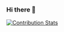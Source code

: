 ### Hi there 👋

[![Contribution Stats](https://github-contribution-stats.vercel.app/api/?username=STUTuna)](https://github.com/LordDashMe/github-contribution-stats/)
<!--
**STUTuna/STUTuna** is a ✨ _special_ ✨ repository because its `README.md` (this file) appears on your GitHub profile.

Here are some ideas to get you started:

- 🔭 I’m currently working on ...
- 🌱 I’m currently learning ...
- 👯 I’m looking to collaborate on ...
- 🤔 I’m looking for help with ...
- 💬 Ask me about ...
- 📫 How to reach me: ...
- 😄 Pronouns: ...
- ⚡ Fun fact: ...
-->
